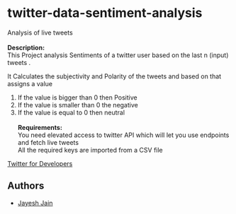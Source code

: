 # twitter-data-sentiment-analysis
Analysis of live tweets</br></br>
**Description:**</br>
This Project analysis Sentiments of a twitter user based on the last n (input) tweets .</br>

It Calculates the subjectivity and Polarity of the tweets and based on that assigns a value</br>
1) If the value is bigger than 0 then Positive</br>
2) If the value is smaller than 0 the negative</br>
3) If the value is equal to 0 then neutral 
</br></br>
**Requirements:**</br>
You need elevated access to twitter API which will let you use endpoints and fetch live tweets</br>
All the required keys are imported from a CSV file 

[Twitter for Developers](https://developer.twitter.com/en)
## Authors
- [Jayesh Jain](https://github.com/jayesh15)

